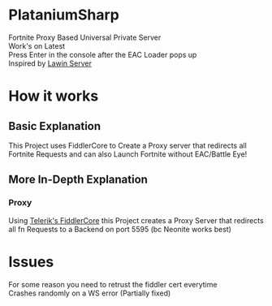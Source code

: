 # PlataniumSharp
Fortnite Proxy Based Universal Private Server
<br>
Work's on Latest
<br>
Press Enter in the console after the EAC Loader pops up
<br>
Inspired by [Lawin Server](https://github.com/PsychoPast/LawinServer)
# How it works
## Basic Explanation
This Project uses FiddlerCore to Create a Proxy server that redirects all Fortnite Requests and can also Launch Fortnite without EAC/Battle Eye!
## More In-Depth Explanation
### Proxy
Using [Telerik's FiddlerCore](https://www.telerik.com/fiddlercore) this Project creates a Proxy Server that redirects all fn Requests to a Backend on port 5595 (bc Neonite works best)
# Issues
For some reason you need to retrust the fiddler cert everytime
<br>
Crashes randomly on a WS error (Partially fixed)
